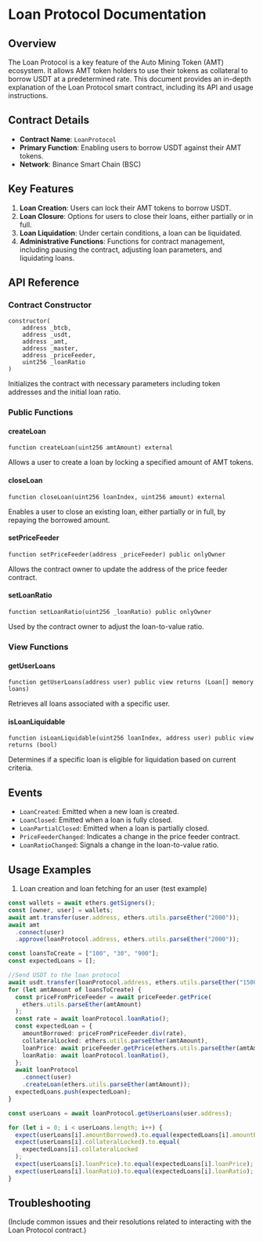 # Loan Protocol Documentation

## Overview

The Loan Protocol is a key feature of the Auto Mining Token (AMT) ecosystem. It allows AMT token holders to use their tokens as collateral to borrow USDT at a predetermined rate. This document provides an in-depth explanation of the Loan Protocol smart contract, including its API and usage instructions.

## Contract Details

- **Contract Name**: `LoanProtocol`
- **Primary Function**: Enabling users to borrow USDT against their AMT tokens.
- **Network**: Binance Smart Chain (BSC)

## Key Features

1. **Loan Creation**: Users can lock their AMT tokens to borrow USDT.
2. **Loan Closure**: Options for users to close their loans, either partially or in full.
3. **Loan Liquidation**: Under certain conditions, a loan can be liquidated.
4. **Administrative Functions**: Functions for contract management, including pausing the contract, adjusting loan parameters, and liquidating loans.

## API Reference

### Contract Constructor

```solidity
constructor(
    address _btcb,
    address _usdt,
    address _amt,
    address _master,
    address _priceFeeder,
    uint256 _loanRatio
)
```

Initializes the contract with necessary parameters including token addresses and the initial loan ratio.

### Public Functions

#### createLoan

```solidity
function createLoan(uint256 amtAmount) external
```

Allows a user to create a loan by locking a specified amount of AMT tokens.

#### closeLoan

```solidity
function closeLoan(uint256 loanIndex, uint256 amount) external
```

Enables a user to close an existing loan, either partially or in full, by repaying the borrowed amount.

#### setPriceFeeder

```solidity
function setPriceFeeder(address _priceFeeder) public onlyOwner
```

Allows the contract owner to update the address of the price feeder contract.

#### setLoanRatio

```solidity
function setLoanRatio(uint256 _loanRatio) public onlyOwner
```

Used by the contract owner to adjust the loan-to-value ratio.

### View Functions

#### getUserLoans

```solidity
function getUserLoans(address user) public view returns (Loan[] memory loans)
```

Retrieves all loans associated with a specific user.

#### isLoanLiquidable

```solidity
function isLoanLiquidable(uint256 loanIndex, address user) public view returns (bool)
```

Determines if a specific loan is eligible for liquidation based on current criteria.

## Events

- `LoanCreated`: Emitted when a new loan is created.
- `LoanClosed`: Emitted when a loan is fully closed.
- `LoanPartialClosed`: Emitted when a loan is partially closed.
- `PriceFeederChanged`: Indicates a change in the price feeder contract.
- `LoanRatioChanged`: Signals a change in the loan-to-value ratio.

## Usage Examples

1. Loan creation and loan fetching for an user (test example)

```typescript
const wallets = await ethers.getSigners();
const [owner, user] = wallets;
await amt.transfer(user.address, ethers.utils.parseEther("2000"));
await amt
  .connect(user)
  .approve(loanProtocol.address, ethers.utils.parseEther("2000"));

const loansToCreate = ["100", "30", "900"];
const expectedLoans = [];

//Send USDT to the loan protocol
await usdt.transfer(loanProtocol.address, ethers.utils.parseEther("1500000"));
for (let amtAmount of loansToCreate) {
  const priceFromPriceFeeder = await priceFeeder.getPrice(
    ethers.utils.parseEther(amtAmount)
  );
  const rate = await loanProtocol.loanRatio();
  const expectedLoan = {
    amountBorrowed: priceFromPriceFeeder.div(rate),
    collateralLocked: ethers.utils.parseEther(amtAmount),
    loanPrice: await priceFeeder.getPrice(ethers.utils.parseEther(amtAmount)),
    loanRatio: await loanProtocol.loanRatio(),
  };
  await loanProtocol
    .connect(user)
    .createLoan(ethers.utils.parseEther(amtAmount));
  expectedLoans.push(expectedLoan);
}

const userLoans = await loanProtocol.getUserLoans(user.address);

for (let i = 0; i < userLoans.length; i++) {
  expect(userLoans[i].amountBorrowed).to.equal(expectedLoans[i].amountBorrowed);
  expect(userLoans[i].collateralLocked).to.equal(
    expectedLoans[i].collateralLocked
  );
  expect(userLoans[i].loanPrice).to.equal(expectedLoans[i].loanPrice);
  expect(userLoans[i].loanRatio).to.equal(expectedLoans[i].loanRatio);
}
```

## Troubleshooting

(Include common issues and their resolutions related to interacting with the Loan Protocol contract.)
